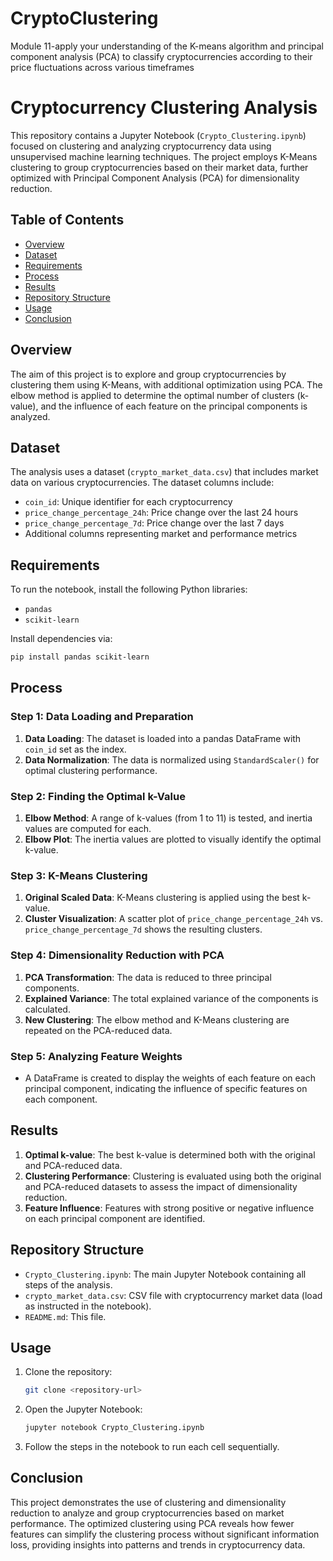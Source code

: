 # CryptoClustering
Module 11-apply your understanding of the K-means algorithm and principal component analysis (PCA) to classify cryptocurrencies according to their price fluctuations across various timeframes

# Cryptocurrency Clustering Analysis

This repository contains a Jupyter Notebook (`Crypto_Clustering.ipynb`) focused on clustering and analyzing cryptocurrency data using unsupervised machine learning techniques. The project employs K-Means clustering to group cryptocurrencies based on their market data, further optimized with Principal Component Analysis (PCA) for dimensionality reduction.

## Table of Contents
- [Overview](#overview)
- [Dataset](#dataset)
- [Requirements](#requirements)
- [Process](#process)
- [Results](#results)
- [Repository Structure](#repository-structure)
- [Usage](#usage)
- [Conclusion](#conclusion)

## Overview

The aim of this project is to explore and group cryptocurrencies by clustering them using K-Means, with additional optimization using PCA. The elbow method is applied to determine the optimal number of clusters (k-value), and the influence of each feature on the principal components is analyzed.

## Dataset

The analysis uses a dataset (`crypto_market_data.csv`) that includes market data on various cryptocurrencies. The dataset columns include:
- `coin_id`: Unique identifier for each cryptocurrency
- `price_change_percentage_24h`: Price change over the last 24 hours
- `price_change_percentage_7d`: Price change over the last 7 days
- Additional columns representing market and performance metrics

## Requirements

To run the notebook, install the following Python libraries:
- `pandas`
- `scikit-learn`

Install dependencies via:
```bash
pip install pandas scikit-learn
```

## Process

### Step 1: Data Loading and Preparation
1. **Data Loading**: The dataset is loaded into a pandas DataFrame with `coin_id` set as the index.
2. **Data Normalization**: The data is normalized using `StandardScaler()` for optimal clustering performance.

### Step 2: Finding the Optimal k-Value
1. **Elbow Method**: A range of k-values (from 1 to 11) is tested, and inertia values are computed for each.
2. **Elbow Plot**: The inertia values are plotted to visually identify the optimal k-value.

### Step 3: K-Means Clustering
1. **Original Scaled Data**: K-Means clustering is applied using the best k-value.
2. **Cluster Visualization**: A scatter plot of `price_change_percentage_24h` vs. `price_change_percentage_7d` shows the resulting clusters.

### Step 4: Dimensionality Reduction with PCA
1. **PCA Transformation**: The data is reduced to three principal components.
2. **Explained Variance**: The total explained variance of the components is calculated.
3. **New Clustering**: The elbow method and K-Means clustering are repeated on the PCA-reduced data.

### Step 5: Analyzing Feature Weights
- A DataFrame is created to display the weights of each feature on each principal component, indicating the influence of specific features on each component.

## Results

1. **Optimal k-value**: The best k-value is determined both with the original and PCA-reduced data.
2. **Clustering Performance**: Clustering is evaluated using both the original and PCA-reduced datasets to assess the impact of dimensionality reduction.
3. **Feature Influence**: Features with strong positive or negative influence on each principal component are identified.

## Repository Structure

- `Crypto_Clustering.ipynb`: The main Jupyter Notebook containing all steps of the analysis.
- `crypto_market_data.csv`: CSV file with cryptocurrency market data (load as instructed in the notebook).
- `README.md`: This file.

## Usage

1. Clone the repository:
   ```bash
   git clone <repository-url>
   ```
2. Open the Jupyter Notebook:
   ```bash
   jupyter notebook Crypto_Clustering.ipynb
   ```
3. Follow the steps in the notebook to run each cell sequentially.

## Conclusion

This project demonstrates the use of clustering and dimensionality reduction to analyze and group cryptocurrencies based on market performance. The optimized clustering using PCA reveals how fewer features can simplify the clustering process without significant information loss, providing insights into patterns and trends in cryptocurrency data.
